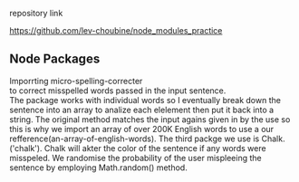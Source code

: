  repository link
 
 https://github.com/lev-choubine/node_modules_practice

 ## Node Packages
  Imporrting micro-spelling-correcter<br /> to correct misspelled words passed in the input sentence.
<br/>The package works with individual words so I eventually break down the sentence into an array to analize each elelement then put it back into a string. The original method matches the input agains given in by the use so this is why we import an array of over 200K English words to use a our refference(an-array-of-english-words). The third packge we use is Chalk. ('chalk'). Chalk will akter the color of the sentence if any words were misspeled. We randomise the probability of the user mispleeing the sentence by employing Math.random() method.
